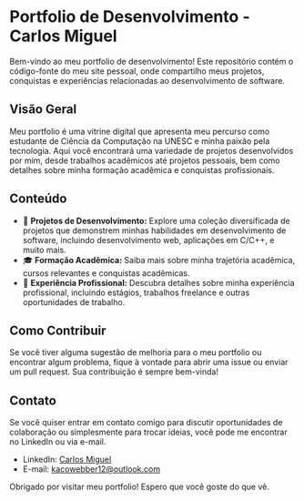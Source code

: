 <h1>Portfolio de Desenvolvimento - Carlos Miguel</h1>

  <p>Bem-vindo ao meu portfolio de desenvolvimento! Este repositório contém o código-fonte do meu site pessoal, onde compartilho meus projetos, conquistas e experiências relacionadas ao desenvolvimento de software.</p>

  <h2>Visão Geral</h2>

  <p>Meu portfolio é uma vitrine digital que apresenta meu percurso como estudante de Ciência da Computação na UNESC e minha paixão pela tecnologia. Aqui você encontrará uma variedade de projetos desenvolvidos por mim, desde trabalhos acadêmicos até projetos pessoais, bem como detalhes sobre minha formação acadêmica e conquistas profissionais.</p>

  <h2>Conteúdo</h2>

  <ul>
    <li>🚀 <strong>Projetos de Desenvolvimento:</strong> Explore uma coleção diversificada de projetos que demonstrem minhas habilidades em desenvolvimento de software, incluindo desenvolvimento web, aplicações em C/C++, e muito mais.</li>
    <li>🎓 <strong>Formação Acadêmica:</strong> Saiba mais sobre minha trajetória acadêmica, cursos relevantes e conquistas acadêmicas.</li>
    <li>💼 <strong>Experiência Profissional:</strong> Descubra detalhes sobre minha experiência profissional, incluindo estágios, trabalhos freelance e outras oportunidades de trabalho.</li>
  </ul>

  <h2>Como Contribuir</h2>

  <p>Se você tiver alguma sugestão de melhoria para o meu portfolio ou encontrar algum problema, fique à vontade para abrir uma issue ou enviar um pull request. Sua contribuição é sempre bem-vinda!</p>

  <h2>Contato</h2>

  <p>Se você quiser entrar em contato comigo para discutir oportunidades de colaboração ou simplesmente para trocar ideias, você pode me encontrar no LinkedIn ou via e-mail.</p>

  <ul>
    <li>LinkedIn: <a href="https://www.linkedin.com/in/cmiguelwm/">Carlos Miguel</a></li>
    <li>E-mail: <a href="mailto:kacowebber12@outlook.com">kacowebber12@outlook.com</a></li>
  </ul>

  <p>Obrigado por visitar meu portfolio! Espero que você goste do que vê.</p>
